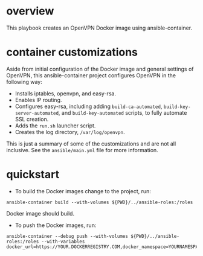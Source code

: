 # overview

This playbook creates an OpenVPN Docker image using ansible-container.

# container customizations

Aside from initial configuration of the Docker image and general settings of OpenVPN, this ansible-container project configures OpenVPN in the following way:

- Installs iptables, openvpn, and easy-rsa.
- Enables IP routing.
- Configures easy-rsa, including adding `build-ca-automated`, `build-key-server-automated`, and `build-key-automated` scripts, to fully automate SSL creation.
- Adds the `run.sh` launcher script.
- Creates the log directory, `/var/log/openvpn`.

This is just a summary of some of the customizations and are not all inclusive.  See the `ansible/main.yml` file for more information.

# quickstart

- To build the Docker images change to the project, run:

```
ansible-container build --with-volumes ${PWD}/../ansible-roles:/roles
```

Docker image should build.

- To push the Docker images, run:

```
ansible-container --debug push --with-volumes ${PWD}/../ansible-roles:/roles --with-variables docker_url=https://YOUR.DOCKERREGISTRY.COM,docker_namespace=YOURNAMESPACE
```
